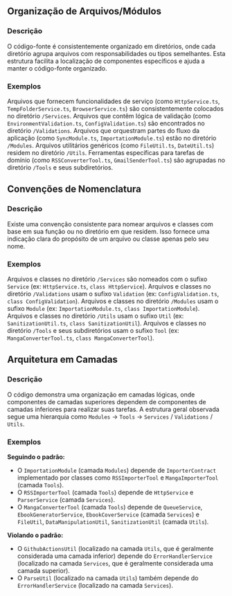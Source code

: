 ## Organização de Arquivos/Módulos

### Descrição

O código-fonte é consistentemente organizado em diretórios, onde cada diretório agrupa arquivos com responsabilidades ou tipos semelhantes. Esta estrutura facilita a localização de componentes específicos e ajuda a manter o código-fonte organizado.

### Exemplos

Arquivos que fornecem funcionalidades de serviço (como `HttpService.ts`, `TempFolderService.ts`, `BrowserService.ts`) são consistentemente colocados no diretório `/Services`. Arquivos que contêm lógica de validação (como `EnvironmentValidation.ts`, `ConfigValidation.ts`) são encontrados no diretório `/Validations`. Arquivos que orquestram partes do fluxo da aplicação (como `SyncModule.ts`, `ImportationModule.ts`) estão no diretório `/Modules`. Arquivos utilitários genéricos (como `FileUtil.ts`, `DateUtil.ts`) residem no diretório `/Utils`. Ferramentas específicas para tarefas de domínio (como `RSSConverterTool.ts`, `GmailSenderTool.ts`) são agrupadas no diretório `/Tools` e seus subdiretórios.

## Convenções de Nomenclatura

### Descrição

Existe uma convenção consistente para nomear arquivos e classes com base em sua função ou no diretório em que residem. Isso fornece uma indicação clara do propósito de um arquivo ou classe apenas pelo seu nome.

### Exemplos

Arquivos e classes no diretório `/Services` são nomeados com o sufixo `Service` (ex: `HttpService.ts`, `class HttpService`). Arquivos e classes no diretório `/Validations` usam o sufixo `Validation` (ex: `ConfigValidation.ts`, `class ConfigValidation`). Arquivos e classes no diretório `/Modules` usam o sufixo `Module` (ex: `ImportationModule.ts`, `class ImportationModule`). Arquivos e classes no diretório `/Utils` usam o sufixo `Util` (ex: `SanitizationUtil.ts`, `class SanitizationUtil`). Arquivos e classes no diretório `/Tools` e seus subdiretórios usam o sufixo `Tool` (ex: `MangaConverterTool.ts`, `class MangaConverterTool`).

## Arquitetura em Camadas

### Descrição

O código demonstra uma organização em camadas lógicas, onde componentes de camadas superiores dependem de componentes de camadas inferiores para realizar suas tarefas. A estrutura geral observada segue uma hierarquia como `Modules` -> `Tools` -> `Services` / `Validations` / `Utils`.

### Exemplos

**Seguindo o padrão:**
- O `ImportationModule` (camada `Modules`) depende de `ImporterContract` implementado por classes como `RSSImporterTool` e `MangaImporterTool` (camada `Tools`).
- O `RSSImporterTool` (camada `Tools`) depende de `HttpService` e `ParserService` (camada `Services`).
- O `MangaConverterTool` (camada `Tools`) depende de `QueueService`, `EbookGeneratorService`, `EbookCoverService` (camada `Services`) e `FileUtil`, `DataManipulationUtil`, `SanitizationUtil` (camada `Utils`).

**Violando o padrão:**
- O `GithubActionsUtil` (localizado na camada `Utils`, que é geralmente considerada uma camada inferior) depende do `ErrorHandlerService` (localizado na camada `Services`, que é geralmente considerada uma camada superior).
- O `ParseUtil` (localizado na camada `Utils`) também depende do `ErrorHandlerService` (localizado na camada `Services`).
